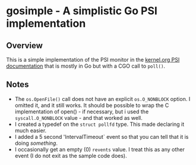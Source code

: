 # gosimple - A simplistic Go PSI implementation

## Overview

This is a simple implementation of the PSI monitor in the [kernel.org PSI documentation](https://www.kernel.org/doc/html/v5.4/accounting/psi.html) that is mostly in Go but with a CGO call to ``poll()``.

## Notes

- The ``os.OpenFile()`` call does not have an explicit ``os.O_NONBLOCK`` option. I omitted it, and it still works. It should be possible to wrap the C implementation of open() - if necessary, but i used the ``syscall.O_NONBLOCK`` value - and that worked as well.
- I created a typedef on the ``struct pollfd`` type. This made declaring it much easier.
- I added a 5 second 'IntervalTimeout` event so that you can tell that it is doing *something*.
- I occasionally get an empty (0) ``revents`` value. I treat this as any other event (I do not exit as the sample code does).

